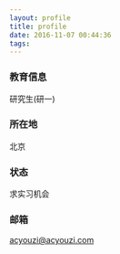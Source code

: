 ```yaml
---
layout: profile
title: profile
date: 2016-11-07 00:44:36
tags:
---
```


### 教育信息
研究生(研一)

### 所在地
北京

### 状态
求实习机会

### 邮箱
acyouzi@acyouzi.com